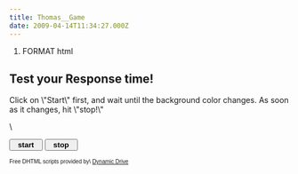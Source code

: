 ```yaml
---
title: Thomas__Game
date: 2009-04-14T11:34:27.000Z
---
```

1.  FORMAT html

<h2>
Test your Response time!

</h2>
Click on \"Start\" first, and wait until the background color changes.
As soon as it changes, hit \"stop!\"

<script language="JavaScript">
</script>
\

<ilayer id="reflexns" width=135; height=135;><layer id="reflexns_sub" width=135; height=135; left=0 top=0 bgColor=yellow></layer></ilayer>

<form name="response">
<input type="button" value="  start  " onClick="startit()" style="font-weight:bold">
<input type="button" value="  stop  " onClick="stopTest()" style="font-weight:bold">

</form>
<font face="Arial" size="-2">Free DHTML scripts provided by\
<a href="http://www.dynamicdrive.com">Dynamic Drive</a></font>
